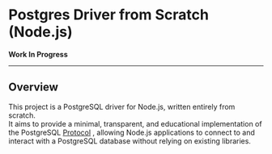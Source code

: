 # Postgres Driver from Scratch (Node.js)

**Work In Progress**

---

## Overview

This project is a PostgreSQL driver for Node.js, written entirely from scratch.  
It aims to provide a minimal, transparent, and educational implementation of the PostgreSQL [Protocol](https://www.postgresql.org/docs/current/protocol.html) , allowing Node.js applications to connect to and interact with a PostgreSQL database without relying on existing libraries.
